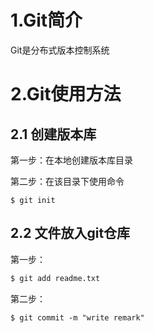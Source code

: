 # 1.Git简介

Git是分布式版本控制系统

# 2.Git使用方法

## 2.1 创建版本库

第一步：在本地创建版本库目录

第二步：在该目录下使用命令

```
$ git init
```

## 2.2 文件放入git仓库

第一步：

```bash
$ git add readme.txt
```

第二步：

```
$ git commit -m "write remark"
```



